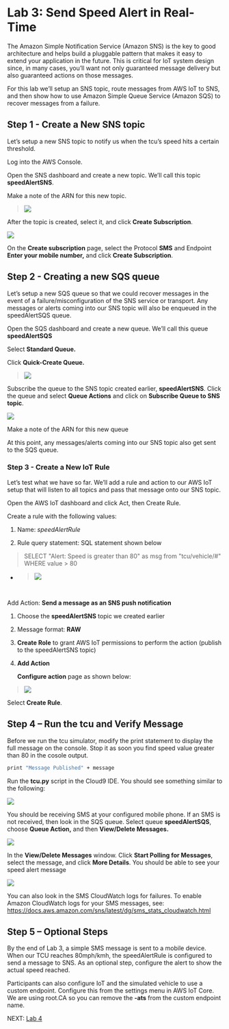 
# Lab 3: Send Speed Alert in Real-Time

The Amazon Simple Notification Service (Amazon SNS) is the key to good
architecture and helps build a pluggable pattern that makes it easy to
extend your application in the future. This is critical for IoT system
design since, in many cases, you’ll want not only guaranteed message
delivery but also guaranteed actions on those messages.

For this lab we’ll setup an SNS topic, route messages from AWS IoT to
SNS, and then show how to use Amazon Simple Queue Service (Amazon SQS)
to recover messages from a failure.

## Step 1 - Create a New SNS topic

Let’s setup a new SNS topic to notify us when the tcu’s speed hits a
certain threshold.

Log into the AWS Console.

Open the SNS dashboard and create a new topic. We’ll call this topic
**speedAlertSNS**.

Make a note of the ARN for this new topic.

> ![](imgs/media/image23.png)

After the topic is created, select it, and click **Create
Subscription**.  
  
![](imgs/media/image24.png)

On the **Create subscription** page, select the Protocol **SMS** and
Endpoint **Enter your mobile number,** and click **Create
Subscription**.

## Step 2 - Creating a new SQS queue

Let’s setup a new SQS queue so that we could recover messages in the
event of a failure/misconfiguration of the SNS service or transport. Any
messages or alerts coming into our SNS topic will also be enqueued in
the speedAlertSQS queue.

Open the SQS dashboard and create a new queue. We’ll call this queue
**speedAlertSQS**

Select **Standard Queue.**

Click **Quick-Create Queue.**

> ![](imgs/media/image25.png)

Subscribe the queue to the SNS topic created earlier, **speedAlertSNS**.
Click the queue and select **Queue Actions** and click on **Subscribe
Queue to SNS topic**.

![](imgs/media/image26.png)

Make a note of the ARN for this new queue

At this point, any messages/alerts coming into our SNS topic also get
sent to the SQS queue.

### Step 3 - Create a New IoT Rule

Let’s test what we have so far. We’ll add a rule and action to our AWS
IoT setup that will listen to all topics and pass that message onto our
SNS topic.

Open the AWS IoT dashboard and click Act, then Create Rule.

Create a rule with the following values:

1.  Name: *speedAlertRule*

2.  Rule query statement: SQL statement shown below

> SELECT "Alert: Speed is greater than 80" as msg from "tcu/vehicle/\#"
> WHERE value \> 80

  - > ![](imgs/media/image27.png)

 

Add Action: **Send a message as an SNS push notification**

1.  Choose the **speedAlertSNS** topic we created earlier

2.  Message format: **RAW**

3.  **Create Role** to grant AWS IoT permissions to perform the action
    (publish to the speedAlertSNS topic)

4.  **Add Action**
    
    **Configure action** page as shown below:

> ![](imgs/media/image28.png)

Select **Create Rule**.

## Step 4 – Run the tcu and Verify Message

Before we run the tcu simulator, modify the print statement to display
the full message on the console. Stop it as soon you find speed value
greater than 80 in the cosole output.

```bash
print "Message Published" + message
```

Run the **tcu.py** script in the Cloud9 IDE. You should see something
similar to the following:

![](imgs/media/image29.png)

You should be receiving SMS at your configured mobile phone. If an SMS
is not received, then look in the SQS queue. Select queue
**speedAlertSQS**, choose **Queue Action,** and then **View/Delete
Messages.**

![](imgs/media/image30.png)

In the **View/Delete Messages** window. Click **Start Polling for
Messages**, select the message, and click **More Details**. You should
be able to see your speed alert message

![](imgs/media/image31.png)

You can also look in the SMS CloudWatch logs for failures. To enable
Amazon CloudWatch logs for your SMS messages, see:
<https://docs.aws.amazon.com/sns/latest/dg/sms_stats_cloudwatch.html>

## Step 5 – Optional Steps

By the end of Lab 3, a simple SMS message is sent to a mobile device.
When our TCU reaches 80mph/kmh, the speedAlertRule is configured to send
a message to SNS. As an optional step, configure the alert to show the
actual speed reached.

Participants can also configure IoT and the simulated vehicle to use a
custom endpoint. Configure this from the settings menu in AWS IoT Core.
We are using root.CA so you can remove the **-ats** from the custom
endpoint name.

NEXT: [Lab 4](./Lab4.md)